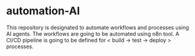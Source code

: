 # automation-AI
This repository is designated to automate workflows and processes using AI agents.
The workflows are going to be automated using n8n tool. A CI/CD pipeline is going to be defined for < build -> test -> deploy > processes.
